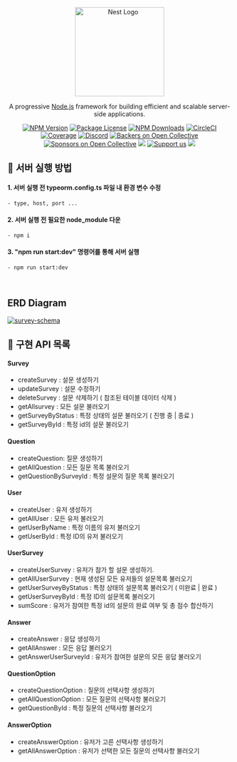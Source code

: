 <p align="center">
  <a href="http://nestjs.com/" target="blank"><img src="https://nestjs.com/img/logo-small.svg" width="200" alt="Nest Logo" /></a>
</p>

[circleci-image]: https://img.shields.io/circleci/build/github/nestjs/nest/master?token=abc123def456
[circleci-url]: https://circleci.com/gh/nestjs/nest

  <p align="center">A progressive <a href="http://nodejs.org" target="_blank">Node.js</a> framework for building efficient and scalable server-side applications.</p>
    <p align="center">
<a href="https://www.npmjs.com/~nestjscore" target="_blank"><img src="https://img.shields.io/npm/v/@nestjs/core.svg" alt="NPM Version" /></a>
<a href="https://www.npmjs.com/~nestjscore" target="_blank"><img src="https://img.shields.io/npm/l/@nestjs/core.svg" alt="Package License" /></a>
<a href="https://www.npmjs.com/~nestjscore" target="_blank"><img src="https://img.shields.io/npm/dm/@nestjs/common.svg" alt="NPM Downloads" /></a>
<a href="https://circleci.com/gh/nestjs/nest" target="_blank"><img src="https://img.shields.io/circleci/build/github/nestjs/nest/master" alt="CircleCI" /></a>
<a href="https://coveralls.io/github/nestjs/nest?branch=master" target="_blank"><img src="https://coveralls.io/repos/github/nestjs/nest/badge.svg?branch=master#9" alt="Coverage" /></a>
<a href="https://discord.gg/G7Qnnhy" target="_blank"><img src="https://img.shields.io/badge/discord-online-brightgreen.svg" alt="Discord"/></a>
<a href="https://opencollective.com/nest#backer" target="_blank"><img src="https://opencollective.com/nest/backers/badge.svg" alt="Backers on Open Collective" /></a>
<a href="https://opencollective.com/nest#sponsor" target="_blank"><img src="https://opencollective.com/nest/sponsors/badge.svg" alt="Sponsors on Open Collective" /></a>
  <a href="https://paypal.me/kamilmysliwiec" target="_blank"><img src="https://img.shields.io/badge/Donate-PayPal-ff3f59.svg"/></a>
    <a href="https://opencollective.com/nest#sponsor"  target="_blank"><img src="https://img.shields.io/badge/Support%20us-Open%20Collective-41B883.svg" alt="Support us"></a>
  <a href="https://twitter.com/nestframework" target="_blank"><img src="https://img.shields.io/twitter/follow/nestframework.svg?style=social&label=Follow"></a>
</p>
  <!--[![Backers on Open Collective](https://opencollective.com/nest/backers/badge.svg)](https://opencollective.com/nest#backer)
  [![Sponsors on Open Collective](https://opencollective.com/nest/sponsors/badge.svg)](https://opencollective.com/nest#sponsor)-->



## 📌 서버 실행 방법

#### 1. 서버 실행 전 typeorm.config.ts 파일 내 환경 변수 수정
    - type, host, port ...
    
#### 2. 서버 실행 전 필요한 node_module 다운
    - npm i
    
#### 3.  "npm run start:dev" 명령어를 통해 서버 실행
    - npm run start:dev
</br>

## ERD Diagram
<a href="https://ibb.co/dr5JG64"><img src="https://i.ibb.co/37CYBWm/survey-schema.png" alt="survey-schema" border="0"></a>




## 📌 구현 API 목록

#### Survey 

- createSurvey : 설문 생성하기
- updateSurvey : 설문 수정하기
- deleteSurvey : 설문 삭제하기 ( 참조된 테이블 데이터 삭제 )
- getAllsurvey : 모든 설문 불러오기
- getSurveyByStatus : 특정 상태의 설문 불러오기 ( 진행 중 | 종료 )
- getSurveyById : 특정 id의 설문 불러오기

#### Question

- createQuestion: 질문 생성하기
- getAllQuestion : 모든 질문 목록 불러오기
- getQuestionBySurveyId : 특정 설문의 질문 목록 불러오기

#### User

- createUser : 유저 생성하기
- getAllUser : 모든 유저 불러오기
- getUserByName : 특정 이름의 유저 불러오기
- getUserById : 특정 ID의 유저 불러오기

#### UserSurvey

- createUserSurvey : 유저가 참가 할 설문 생성하기.
- getAllUserSurvey : 현재 생성된 모든 유저들의 설문목록 불러오기
- getUserSurveyByStatus : 특정 상태의 설문목록 불러오기 ( 미완료 | 완료 )
- getUserSurveyById : 특정 ID의 설문목록 불러오기
- sumScore : 유저가 참여한 특정 id의 설문의 완료 여부 및 총 점수 합산하기
 </p> 



#### Answer

- createAnswer : 응답 생성하기
- getAllAnswer : 모든 응답 불러오기
- getAnswerUserSurveyId : 유저가 참여한 설문의 모든 응답 불러오기

#### QuestionOption 

- createQuestionOption : 질문의 선택사항 생성하기
- getAllQuestionOption : 모든 질문의 선택사항 불러오기
- getQuestionById : 특정 질문의 선택사항 불러오기

#### AnswerOption

- createAnswerOption : 유저가 고른 선택사항 생성하기
- getAllAnswerOption : 유저가 선택한 모든 질문의 선택사항 불러오기


